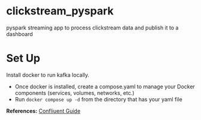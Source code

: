 # clickstream_pyspark
pyspark streaming app to process clickstream data and publish it to a dashboard

# Set Up
Install docker to run kafka locally. 
* Once docker is installed, create a compose.yaml to manage your Docker components (services, volumes, networks, etc.)
* Run `docker compose up -d` from the directory that has your yaml file

**References:** [Confliuent Guide](https://developer.confluent.io/confluent-tutorials/kafka-on-docker/?utm_medium=sem&utm_source=google&utm_campaign=ch.sem_br.nonbrand_tp.prs_tgt.dsa_mt.dsa_rgn.namer_lng.eng_dv.all_con.confluent-developer&utm_term=&creative=&device=c&placement=&gad_source=1&gad_campaignid=19560855036&gbraid=0AAAAADRv2c3vRPcAhbiLx4cxC1ijGFFHl&gclid=Cj0KCQjw0qTCBhCmARIsAAj8C4aJenxSKW9Wx0eg20LtQ6d98IXbnHs9HFi5_XQ2A6JqM4rR5zjH9zsaAkjvEALw_wcB)

